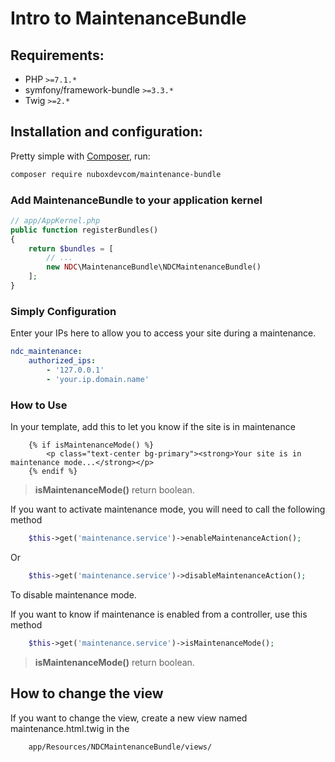 # Intro to MaintenanceBundle

## Requirements:
- PHP `>=7.1.*`
- symfony/framework-bundle `>=3.3.*`
- Twig `>=2.*`

## Installation and configuration:

Pretty simple with [Composer](http://packagist.org), run:
```sh
composer require nuboxdevcom/maintenance-bundle
```

### Add MaintenanceBundle to your application kernel
```php
// app/AppKernel.php
public function registerBundles()
{
    return $bundles = [
        // ...
        new NDC\MaintenanceBundle\NDCMaintenanceBundle()
    ];
}
```

### Simply Configuration

Enter your IPs here to allow you to access your site during a maintenance.
```yaml
ndc_maintenance:
    authorized_ips:
        - '127.0.0.1'
        - 'your.ip.domain.name'
```

### How to Use
In your template, add this to let you know if the site is in maintenance
```twig
    {% if isMaintenanceMode() %}
        <p class="text-center bg-primary"><strong>Your site is in maintenance mode...</strong></p>
    {% endif %}
```
> **isMaintenanceMode()** return boolean.

If you want to activate maintenance mode, you will need to call the following method
```php
    $this->get('maintenance.service')->enableMaintenanceAction();
```
Or
```php
    $this->get('maintenance.service')->disableMaintenanceAction();
```
To disable maintenance mode.

If you want to know if maintenance is enabled from a controller, use this method
```php
    $this->get('maintenance.service')->isMaintenanceMode();
```
> **isMaintenanceMode()** return boolean.

## How to change the view
If you want to change the view, create a new view named maintenance.html.twig in the 
```bash
    app/Resources/NDCMaintenanceBundle/views/
```
